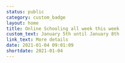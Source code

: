 ```yaml
---
status: public
category: custom_badge
layout: home
title: Online Schooling all week this week
custom_text: January 5th until January 8th
link_text: More details
date: 2021-01-04 09:01:09
shortdate: 2021-01-04
---
```

